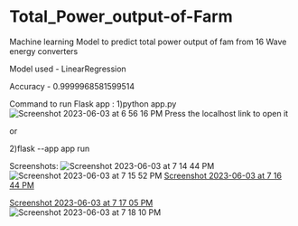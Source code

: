# Total_Power_output-of-Farm
Machine learning Model to predict total power output of fam from 16 Wave energy converters

Model used - LinearRegression

Accuracy - 0.9999968581599514

Command to run Flask app :
1)python app.py
![Screenshot 2023-06-03 at 6 56 16 PM](https://github.com/Mridul-2003/Total_Power_output-of-Farm/assets/110475111/fff8e306-0fe1-41c8-97d0-0dc327180c8c)
Press the localhost link to open it

or

2)flask --app app run

Screenshots:
![Screenshot 2023-06-03 at 7 14 44 PM](https://github.com/Mridul-2003/Total_Power_output-of-Farm/assets/110475111/a68a1677-7004-4076-bfd8-69a727789576)
![Screenshot 2023-06-03 at 7 15 52 PM](https://github.com/Mridul-2003/Total_Power_output-of-Farm/assets/110475111/a11168c5-33a6-41c5-b6f3-36c39675d4a3)
[Screenshot 2023-06-03 at 7 16 44 PM](https://github.com/Mridul-2003/Total_Power_output-of-Farm/assets/110475111/e983601d-5cb5-498a-9200-51a9c2d28f6a)

[Screenshot 2023-06-03 at 7 17 05 PM](https://github.com/Mridul-2003/Total_Power_output-of-Farm/assets/110475111/a4204d08-5207-4ffb-ac00-c41dde765784)
![Screenshot 2023-06-03 at 7 18 10 PM](https://github.com/Mridul-2003/Total_Power_output-of-Farm/assets/110475111/5e07c7e8-a555-4fd5-970f-e60c42f8889f)
